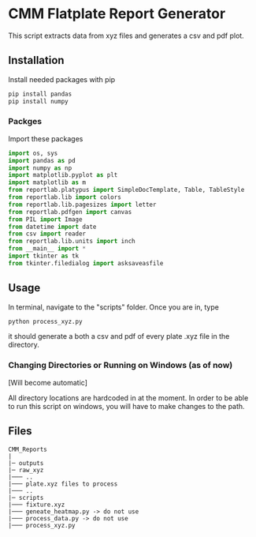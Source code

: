 # CMM Flatplate Report Generator

This script extracts data from xyz files and generates a csv and pdf plot.

## Installation

Install needed packages with pip

```bash
pip install pandas
pip install numpy 
```

### Packges
Import these packages 
```python
import os, sys
import pandas as pd
import numpy as np
import matplotlib.pyplot as plt
import matplotlib as m
from reportlab.platypus import SimpleDocTemplate, Table, TableStyle
from reportlab.lib import colors
from reportlab.lib.pagesizes import letter
from reportlab.pdfgen import canvas
from PIL import Image
from datetime import date
from csv import reader
from reportlab.lib.units import inch
from __main__ import *
import tkinter as tk
from tkinter.filedialog import asksaveasfile
```

## Usage

In terminal, navigate to the "scripts" folder. Once you are in, type
```bash
python process_xyz.py
```
it should generate a both a csv and pdf of every plate .xyz file in the directory.

### Changing Directories or Running on Windows (as of now)
[Will become automatic]

All directory locations are hardcoded in at the moment. In order to be able to run this script on windows, you will have to make changes to the path.

## Files
```
CMM_Reports
|
|─ outputs
|─ raw_xyz
|─── ..
|─── plate.xyz files to process
|─── .. 
|─ scripts
|─── fixture.xyz
|─── geneate_heatmap.py -> do not use
|─── process_data.py -> do not use
|─── process_xyz.py
```




